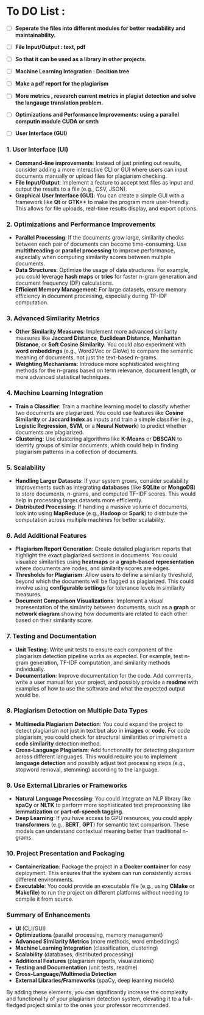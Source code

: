 # To DO List :

- [ ] **Seperate the files into different modules for better readability and maintainability.** 
- [ ] **File Input/Output : text, pdf**
- [ ] **So that it can be used as a library in other projects.**
- [ ] **Machine Learning Integration : Decition tree**
- [ ] **Make a pdf report for the plagiarism**


- [ ] **More metrics , research current metrics in plagiat detection and solve the langauge translation problem.**
- [ ] **Optimizations and Performance Improvements: using a parallel computin module CUDA or smth**
- [ ] **User Interface (GUI)**



### 1. **User Interface (UI)**

- **Command-line improvements**: Instead of just printing out results, consider adding a more interactive CLI or GUI where users can input documents manually or upload files for plagiarism checking.
- **File Input/Output**: Implement a feature to accept text files as input and output the results to a file (e.g., CSV, JSON).
- **Graphical User Interface (GUI)**: You can create a simple GUI with a framework like **Qt** or **GTK++** to make the program more user-friendly. This allows for file uploads, real-time results display, and export options.

### 2. **Optimizations and Performance Improvements**

- **Parallel Processing**: If the documents grow large, similarity checks between each pair of documents can become time-consuming. Use **multithreading** or **parallel processing** to improve performance, especially when computing similarity scores between multiple documents.
- **Data Structures**: Optimize the usage of data structures. For example, you could leverage **hash maps** or **tries** for faster n-gram generation and document frequency (DF) calculations.
- **Efficient Memory Management**: For large datasets, ensure memory efficiency in document processing, especially during TF-IDF computation.

### 3. **Advanced Similarity Metrics**

- **Other Similarity Measures**: Implement more advanced similarity measures like **Jaccard Distance**, **Euclidean Distance**, **Manhattan Distance**, or **Soft Cosine Similarity**. You could also experiment with **word embeddings** (e.g., Word2Vec or GloVe) to compare the semantic meaning of documents, not just the text-based n-grams.
- **Weighting Mechanisms**: Introduce more sophisticated weighting methods for the n-grams based on term relevance, document length, or more advanced statistical techniques.

### 4. **Machine Learning Integration**

- **Train a Classifier**: Train a machine learning model to classify whether two documents are plagiarized. You could use features like **Cosine Similarity** or **Jaccard Index** as inputs and train a simple classifier (e.g., **Logistic Regression**, **SVM**, or a **Neural Network**) to predict whether documents are plagiarized.
- **Clustering**: Use clustering algorithms like **K-Means** or **DBSCAN** to identify groups of similar documents, which could help in finding plagiarism patterns in a collection of documents.

### 5. **Scalability**

- **Handling Larger Datasets**: If your system grows, consider scalability improvements such as integrating **databases** (like **SQLite** or **MongoDB**) to store documents, n-grams, and computed TF-IDF scores. This would help in processing larger datasets more efficiently.
- **Distributed Processing**: If handling a massive volume of documents, look into using **MapReduce** (e.g., **Hadoop** or **Spark**) to distribute the computation across multiple machines for better scalability.

### 6. **Add Additional Features**

- **Plagiarism Report Generation**: Create detailed plagiarism reports that highlight the exact plagiarized sections in documents. You could visualize similarities using **heatmaps** or a **graph-based representation** where documents are nodes, and similarity scores are edges.
- **Thresholds for Plagiarism**: Allow users to define a similarity threshold, beyond which the documents will be flagged as plagiarized. This could involve using **configurable settings** for tolerance levels in similarity measures.
- **Document Comparison Visualizations**: Implement a visual representation of the similarity between documents, such as a **graph** or **network diagram** showing how documents are related to each other based on their similarity score.

### 7. **Testing and Documentation**

- **Unit Testing**: Write unit tests to ensure each component of the plagiarism detection pipeline works as expected. For example, test n-gram generation, TF-IDF computation, and similarity methods individually.
- **Documentation**: Improve documentation for the code. Add comments, write a user manual for your project, and possibly provide a **readme** with examples of how to use the software and what the expected output would be.

### 8. **Plagiarism Detection on Multiple Data Types**

- **Multimedia Plagiarism Detection**: You could expand the project to detect plagiarism not just in text but also in **images** or **code**. For code plagiarism, you could check for structural similarities or implement a **code similarity** detection method.
- **Cross-Language Plagiarism**: Add functionality for detecting plagiarism across different languages. This would require you to implement **language detection** and possibly adjust text processing steps (e.g., stopword removal, stemming) according to the language.

### 9. **Use External Libraries or Frameworks**

- **Natural Language Processing**: You could integrate an NLP library like **spaCy** or **NLTK** to perform more sophisticated text preprocessing like **lemmatization** or **part-of-speech tagging**.
- **Deep Learning**: If you have access to GPU resources, you could apply **transformers** (e.g., **BERT**, **GPT**) for semantic text comparison. These models can understand contextual meaning better than traditional n-grams.

### 10. **Project Presentation and Packaging**

- **Containerization**: Package the project in a **Docker container** for easy deployment. This ensures that the system can run consistently across different environments.
- **Executable**: You could provide an executable file (e.g., using **CMake** or **Makefile**) to run the project on different platforms without needing to compile it from source.

### Summary of Enhancements

- **UI** (CLI/GUI)
- **Optimizations** (parallel processing, memory management)
- **Advanced Similarity Metrics** (more methods, word embeddings)
- **Machine Learning Integration** (classification, clustering)
- **Scalability** (databases, distributed processing)
- **Additional Features** (plagiarism reports, visualizations)
- **Testing and Documentation** (unit tests, readme)
- **Cross-Language/Multimedia Detection**
- **External Libraries/Frameworks** (spaCy, deep learning models)

By adding these elements, you can significantly increase the complexity and functionality of your plagiarism detection system, elevating it to a full-fledged project similar to the ones your professor recommended.
